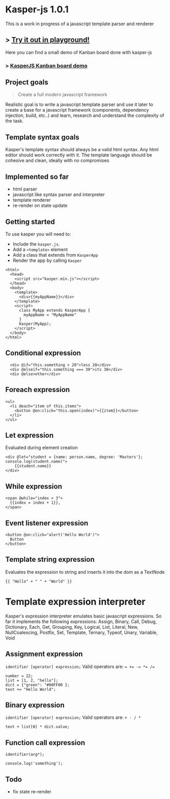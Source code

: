 # Kasper-js 1.0.1

This is a work in progress of a javascript template parser and renderer

## > [Try it out in playground!](https://eugenioenko.github.io/kasper-js/live/)

Here you can find a small demo of Kanban board done with kasper-js

### > [KasperJS Kanban board demo](https://eugenioenko.github.io/kasper-js/live/demo.html)

## Project goals

> Create a full modern javascript framework

Realistic goal is to write a javascript template parser and use it later to create a base for a javascript framework (components, dependency injection, build, etc..) and learn, research and understand the complexity of the task.

## Template syntax goals

Kasper's template syntax should always be a valid html syntax. Any html editor should work correctly with it.
The template language should be cohesive and clean, ideally with no compromises

## Implemented so far

- html parser
- javascript like syntax parser and interpreter
- template renderer
- re-render on state update

## Getting started

To use kasper you will need to:

- Include the `kasper.js`.
- Add a `<template>` element
- Add a class that extends from `KasperApp`
- Render the app by calling `Kasper`

```
<html>
  <head>
    <script src="kasper.min.js"></script>
  </head>
  <body>
    <template>
      <div>{{myAppName}}</div>
    </template>
    <script>
      class MyApp extends KasperApp {
        myAppName = "MyAppName"
      }
      Kasper(MyApp);
    </script>
  </body>
</html>
```

## Conditional expression

```
  <div @if="this.something > 20">less 20</div>
  <div @elseif="this.something === 30">its 30</div>
  <div @else>other</div>
```

## Foreach expression

```
<ul>
  <li @each="item of this.items">
    <button @on:click="this.open(index)">{{item}}</button>
  </li>
</ul>
```

## Let expression

Evaluated during element creation

```
<div @let="student = {name: person.name, degree: 'Masters'}; console.log(student.name)">
    {{student.name}}
</div>
```

## While expression

```
<span @while="index < 3">
  {{index = index + 1}},
</span>
```

## Event listener expression

```
<button @on:click="alert('Hello World')">
  Button
</button>
```

## Template string expression

Evaluates the expression to string and inserts it into the dom as a TextNode

```
{{ "Hello" + " " + "World" }}
```

# Template expression interpreter

Kasper's expression interpreter emulates basic javascript expressions.
So far it implements the following expressions:
Assign, Binary, Call, Debug, Dictionary, Each, Get, Grouping, Key, Logical, List, Literal, New, NullCoalescing, Postfix, Set, Template, Ternary, Typeof, Unary, Variable, Void

## Assignment expression

`identifier [operator] expression;`
Valid operators are: `= += -= *= /=`

```
number = 22;
list = [1, 2, "hello"];
dict = {"green": "#00FF00 };
text += "Hello World";
```

## Binary expression

`identifier [operator] expression;`
Valid operators are: `+ - / *`

```
text + list[0] * dict.value;
```

## Function call expression

`identifier(arg*);`

```
console.log('something');
```

## Todo

- fix state re-render
